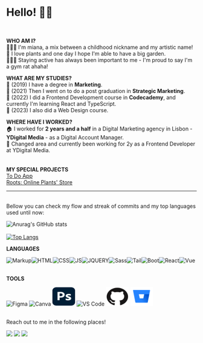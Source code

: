 # Hello! 👋🏼
<br>

**WHO AM I?**<br>
🧍🏽‍♀ I'm miana, a mix between a childhood nickname and my artistic name!<br>
🌻 I love plants and one day I hope I'm able to have a big garden.<br>
🏋🏽‍♀️ Staying active has always been important to me - I'm proud to say I'm a gym rat ahaha!

**WHAT ARE MY STUDIES?**<br>
📜 (2019) I have a degree in **Marketing**.<br>
📜 (2021) Then I went on to do a post graduation in **Strategic Marketing**.<br>
📜 (2022) I did a Frontend Development course in **Codecademy**, and currently I'm learning React and TypeScript.<br>
📜 (2023) I also did a Web Design course.

**WHERE HAVE I WORKED?**<br>
🏠 I worked for **2 years and a half** in a Digital Marketing agency in Lisbon - **YDigital Media** - as a Digital Account Manager.<br>
🎒 Changed area and currently been working for 2y as a Frontend Developer at YDigital Media.<br>
<br>
<br>
**MY SPECIAL PROJECTS**<br>
[To Do App](https://github.com/mariana-c-ramos/todo-app)<br>
[Roots: Online Plants' Store](https://mariana-c-ramos.github.io/roots-store/)

---

<br>
Bellow you can check my flow and streak of commits and my top languages used until now:
<br>


![Anurag's GitHub stats](https://github-readme-stats.vercel.app/api?username=mariana-c-ramos&show_icons=true&theme=nord)<br>
<br>
[![Top Langs](https://github-readme-stats.vercel.app/api/top-langs/?username=mariana-c-ramos&layout=compact&theme=nord)](https://github.com/anuraghazra/github-readme-stats)

  
 **LANGUAGES**
 <div style="display: flex">
   <img alt="Markup" src="https://img.shields.io/badge/Markdown-000000?style=for-the-badge&logo=markdown&logoColor=white">
   <img alt="HTML" src="https://img.shields.io/badge/HTML5-E34F26?style=for-the-badge&logo=html5&logoColor=white">
   <img alt="CSS" src="https://img.shields.io/badge/CSS3-1572B6?style=for-the-badge&logo=css3&logoColor=white">
   <img alt="JS" src="https://img.shields.io/badge/JavaScript-F7DF1E?style=for-the-badge&logo=javascript&logoColor=black">
   <img alt="JQUERY" src="https://img.shields.io/badge/jQuery-0769AD?style=for-the-badge&logo=jquery&logoColor=white">
   <img alt="Sass" src="https://img.shields.io/badge/Sass-CC6699?style=for-the-badge&logo=sass&logoColor=white">
   <img alt="Tail" src="https://img.shields.io/badge/Tailwind_CSS-38B2AC?style=for-the-badge&logo=tailwind-css&logoColor=white">
   <img alt="Boot" src="https://img.shields.io/badge/Bootstrap-563D7C?style=for-the-badge&logo=bootstrap&logoColor=white">
   <img alt="React" src="https://img.shields.io/badge/React-20232A?style=for-the-badge&logo=react&logoColor=61DAFB">
   <img alt="Vue" src="https://img.shields.io/badge/Vue.js-35495E?style=for-the-badge&logo=vue.js&logoColor=4FC08D">
   <!-- <img alt="React" src="https://img.shields.io/badge/React-20232A?style=for-the-badge&logo=react&logoColor=61DAFB"> -->
 </div>

 <br>

**TOOLS**
 <div>
   <img alt="Figma" height="50" width="60" src="https://cdn.jsdelivr.net/gh/devicons/devicon/icons/figma/figma-original.svg">
   <img alt="Canva" height="50" width="60" src="https://cdn.jsdelivr.net/gh/devicons/devicon/icons/canva/canva-original.svg">
   <img alt="PS" height="50" width="60" src="https://github.com/devicons/devicon/blob/v2.15.1/icons/photoshop/photoshop-plain.svg">
   <img alt="VS Code" height="50" width="60" src="https://cdn.jsdelivr.net/gh/devicons/devicon/icons/vscode/vscode-original.svg">
   <img alt="github" height="50" width="60" src="https://github.com/devicons/devicon/blob/v2.15.1/icons/github/github-original.svg">
   <img alt="Bitbucket" height="50" width="60" src="https://github.com/devicons/devicon/blob/v2.15.1/icons/bitbucket/bitbucket-original.svg">
 </div>


<br>
  
<p>Reach out to me in the following places!</p>
  
<div>
  <a href="mailto:mary.programms@gmail.com"><img src="https://img.shields.io/badge/-Gmail-%23333?style=for-the-badge&logo=gmail&logoColor=white" target="_blank"></a>
 	<a href="https://www.linkedin.com/in/mariana-ramos-06/" target="_blank"><img src="https://img.shields.io/badge/LinkedIn-0077B5?style=for-the-badge&logo=linkedin&logoColor=white"></a>
  <a href="https://ko-fi.com/maryisadev" target="_blank"><img src="https://img.shields.io/badge/Ko--fi-F16061?style=for-the-badge&logo=ko-fi&logoColor=white" target="_blank"></a> 
 
</div>
